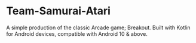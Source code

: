 # Team-Samurai-Atari

A simple production of the classic Arcade game; Breakout. Built with Kotlin for Android devices, compatible with Android 10 & above.
